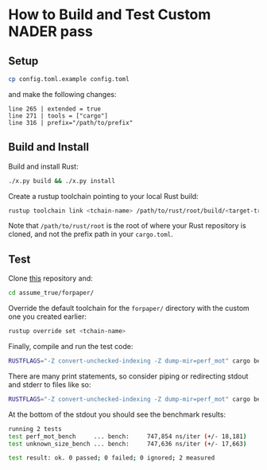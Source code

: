 # How to Build and Test Custom NADER pass

## Setup

```sh
cp config.toml.example config.toml
```

and make the following changes: 

```
line 265 | extended = true
line 271 | tools = ["cargo"]
line 316 | prefix="/path/to/prefix"
```

## Build and Install

Build and install Rust: 

```sh
./x.py build && ./x.py install
```

Create a rustup toolchain pointing to your local Rust build: 

```sh
rustup toolchain link <tchain-name> /path/to/rust/root/build/<target-triple>/stage2
```

Note that `/path/to/rust/root` is the root of where your Rust repository is 
cloned, and not the prefix path in your `cargo.toml`. 

## Test

Clone [this](https://github.com/nataliepopescu/assume_true)
repository and: 

```sh
cd assume_true/forpaper/
```

Override the default toolchain for the `forpaper/` directory with the custom one you 
created earlier: 

```sh
rustup override set <tchain-name>
```

Finally, compile and run the test code: 

```sh
RUSTFLAGS="-Z convert-unchecked-indexing -Z dump-mir=perf_mot" cargo bench
```

There are many print statements, so consider piping or redirecting 
stdout and stderr to files like so: 

```sh
RUSTFLAGS="-Z convert-unchecked-indexing -Z dump-mir=perf_mot" cargo bench > out 2> err
```

At the bottom of the stdout you should see the benchmark results: 

```sh
running 2 tests
test perf_mot_bench     ... bench:     747,854 ns/iter (+/- 18,181)
test unknown_size_bench ... bench:     747,636 ns/iter (+/- 17,663)

test result: ok. 0 passed; 0 failed; 0 ignored; 2 measured
```
